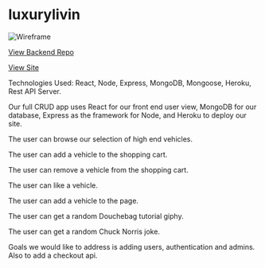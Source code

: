 # luxurylivin

![Wireframe](WireframeLuxuryLiving.png)

[View Backend Repo](https://github.com/victortwu/back-end-luxury-living)

[View Site]()

Technologies Used: React, Node, Express, MongoDB, Mongoose, Heroku, Rest API Server.

Our full CRUD app uses React for our front end user view, MongoDB for our database, Express as the framework for Node,  and Heroku to deploy our site.  

The user can browse our selection of high end vehicles.  

The user can add a vehicle to the shopping cart.

The user can remove a vehicle from the shopping cart.

The user can like a vehicle.

The user can add a vehicle to the page.

The user can get a random Douchebag tutorial giphy.

The user can get a random Chuck Norris joke.

Goals we would like to address is adding users, authentication and admins.  Also to add a checkout api.
